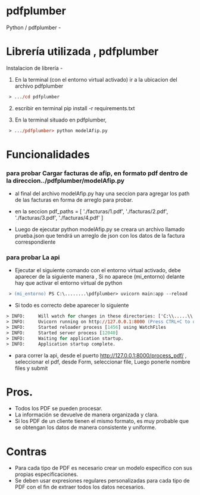 # pdfplumber

Python / pdfplumber - 

# Librería utilizada  , pdfplumber
Instalacion de librería   - 

1) En la terminal (con el entorno virtual activado) ir a la ubicacion del archivo pdfplumber 

```ps
 > .../cd pdfplumber
``` 
2) escribir en terminal  pip install -r requirements.txt

2) En la terminal situado en pdfplumber,  

```ps
 > .../pdfplumber> python modelAfip.py
``` 

# Funcionalidades 

<h3>para probar Cargar facturas de afip, en formato pdf dentro de la direccion../pdfplumber/modelAfip.py </h3>

  *  al final del archivo modelAfip.py hay una seccion para agregar los path de las facturas en forma de arreglo para probar. 
  
  * en la seccion pdf_paths = [ 
             './facturas/1.pdf',
             './facturas/2.pdf',
             './facturas/3.pdf',
             './facturas/4.pdf'
             ]
  * Luego de ejecutar  python modelAfip.py se creara un archivo llamado prueba.json que tendrá un arreglo de json con los datos de la factura correspondiente 

<h3>para probar La api </h3>

  * Ejecutar el siguiente comando con el entorno virtual activado, debe aparecer de la siguiente manera , Si no aparece (mi_entorno) delante hay que activar el entorno virtual de python

```ps
 > (mi_entorno) PS C:\........\pdfplumber> uvicorn main:app --reload
``` 

  * Si todo es correcto debe aparecer lo siguiente

 ```ps
 > INFO:     Will watch for changes in these directories: ['C:\\.....\\.....\\....\\pdfplumber']
 > INFO:     Uvicorn running on http://127.0.0.1:8000 (Press CTRL+C to quit)
 > INFO:     Started reloader process [1456] using WatchFiles
 > INFO:     Started server process [12040]
 > INFO:     Waiting for application startup.
 > INFO:     Application startup complete.
``` 

 *  para correr la api, desde el puerto http://127.0.0.1:8000/process_pdf/ , seleccionar el pdf, desde Form, seleccionar file, Luego ponerle nombre files y submit
  


# Pros.

<ul>
   <li> Todos los PDF se pueden procesar. </li>
   <li>La información se devuelve de manera organizada y clara.</li>
   <li> Si los PDF de un cliente tienen el mismo formato, es muy probable que se obtengan los datos de manera consistente y uniforme. </li>
</ul >

# Contras

<ul>
   <li>Para cada tipo de PDF es necesario crear un modelo específico con sus propias especificaciones.</li>
   <li>Se deben usar expresiones regulares personalizadas para cada tipo de PDF con el fin de extraer todos los datos necesarios.</li>
</ul>
